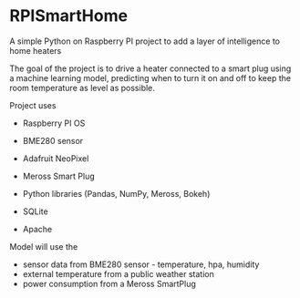 # RPISmartHome
A simple Python on Raspberry PI project to add a layer of intelligence to home heaters

The goal of the project is to drive a heater connected to a smart plug using a machine learning model, predicting when to turn it on and off to keep the room temperature as level as possible. 

Project uses
- Raspberry PI OS 
- BME280 sensor
- Adafruit NeoPixel 
- Meross Smart Plug

- Python libraries (Pandas, NumPy, Meross, Bokeh)
- SQLite
- Apache

Model will use the 
- sensor data from BME280 sensor - temperature, hpa, humidity
- external temperature from a public weather station
- power consumption from a Meross SmartPlug 


